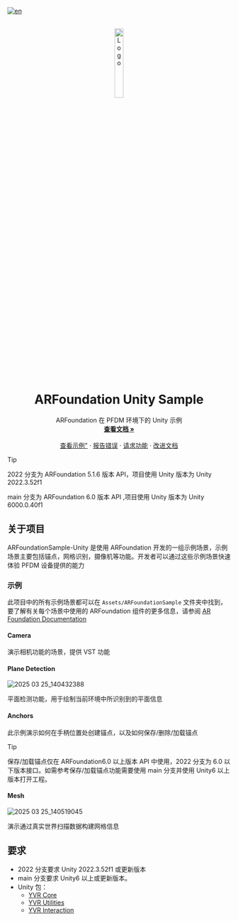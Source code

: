 [![en](https://img.shields.io/badge/lang-en-red.svg)](./README.md)

<br />
<div align="center">
    <a href="{{PROJECT_REPO_URL}}">
        <img src="https://www.pfdm.cn/en/static/img/logo.2b1b07e.png" alt="Logo" width="20%">
    </a>
    <h1 align="center">ARFoundation Unity Sample</h1>
    <p align="center">
        ARFoundation 在 PFDM 环境下的 Unity 示例
        <br />
        <a href="https://docs.unity3d.com/Packages/com.unity.xr.arfoundation@6.1/manual/index.html"><strong>查看文档 »</strong></a>
        <br />
        <br />
        <a href="https://github.com/PlayForDreamDevelopers/ARFoundationSample-Unity#示例">查看示例"</a>
        &middot;
        <a href="https://github.com/PlayForDreamDevelopers/ARFoundationSample-Unity/issues/new?template=bug_report.yml">报告错误</a>
        &middot;
        <a href="https://github.com/PlayForDreamDevelopers/ARFoundationSample-Unity/issues/new?template=feature_request.yml">请求功能</a>
        &middot;
        <a href="https://github.com/PlayForDreamDevelopers/ARFoundationSample-Unity/issues/new?template=documentation_update.yml">改进文档</a>
    </p>

</div>

> [!tip]
>
> 2022 分支为 ARFoundation 5.1.6 版本 API，项目使用 Unity 版本为 Unity 2022.3.52f1
> 
> main 分支为 ARFoundation 6.0 版本 API ,项目使用 Unity 版本为 Unity 6000.0.40f1

## 关于项目

ARFoundationSample-Unity 是使用 ARFoundation 开发的一组示例场景，示例场景主要包括锚点，网格识别，摄像机等功能。开发者可以通过这些示例场景快速体验 PFDM 设备提供的能力

### 示例

此项目中的所有示例场景都可以在 `Assets/ARFoundationSample` 文件夹中找到，要了解有关每个场景中使用的 ARFoundation 组件的更多信息，请参阅 [AR Foundation Documentation](https://docs.unity3d.com/Packages/com.unity.xr.arfoundation@6.1/manual/index.html)

#### Camera

演示相机功能的场景，提供 VST 功能

#### Plane Detection
![2025 03 25_140432388](https://github.com/user-attachments/assets/bf15fb30-8411-44f8-8953-3d84880cfbeb)

平面检测功能，用于绘制当前环境中所识别到的平面信息

#### Anchors

此示例演示如何在手柄位置处创建锚点，以及如何保存/删除/加载锚点
> [!tip]
>
> 保存/加载锚点仅在 ARFoundation6.0 以上版本 API 中使用，2022 分支为 6.0 以下版本接口。如需参考保存/加载锚点功能需要使用 main 分支并使用 Unity6 以上版本打开工程。

#### Mesh
![2025 03 25_140519045](https://github.com/user-attachments/assets/a55b4f6c-6edb-4406-a99d-4dd94013918d)

演示通过真实世界扫描数据构建网格信息

## 要求


- 2022 分支要求 Unity 2022.3.52f1 或更新版本
- main 分支要求 Unity6 以上或更新版本。
- Unity 包：
  -  [YVR Core](https://github.com/PlayForDreamDevelopers/com.yvr.core-mirror)
    -   [YVR Utilities](https://github.com/PlayForDreamDevelopers/com.yvr.Utilities-mirror)
    -   [YVR Interaction](https://github.com/PlayForDreamDevelopers/com.yvr.interaction-mirror)

